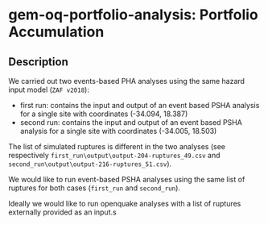 # gem-oq-portfolio-analysis: Portfolio Accumulation

## Description

We carried out two events-based PHA analyses using the same hazard input model (`ZAF v2018`):
- first run: contains the input and output of an event based PSHA analysis for a single site with coordinates (-34.094, 18.387)
- second run: contains the input and output of an event based PSHA analysis for a single site with coordinates (-34.005, 18.503)

The list of simulated ruptures is different in the two analyses (see respectively `first_run\output\output-204-ruptures_49.csv` and `second_run\output\output-216-ruptures_51.csv`).

We would like to run event-based PSHA analyses using the same list of ruptures for both cases (`first_run` and `second_run`).

Ideally we would like to run openquake analyses with a list of ruptures externally provided as an input.s